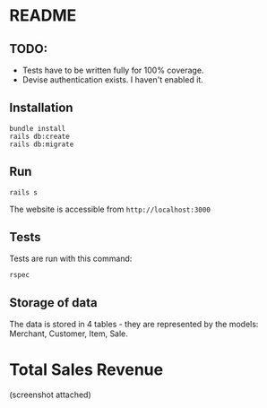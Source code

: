 # README

## TODO:

+ Tests have to be written fully for 100% coverage.
+ Devise authentication exists. I haven't enabled it.

## Installation

    bundle install
    rails db:create
    rails db:migrate

## Run

    rails s

The website is accessible from `http://localhost:3000`

## Tests

Tests are run with this command:

    rspec

## Storage of data

The data is stored in 4 tables - they are represented by the models: Merchant, Customer, Item, Sale.

# Total Sales Revenue

(screenshot attached)

